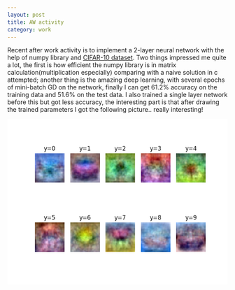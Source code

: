 ```yaml
---
layout: post
title: AW activity
category: work
---
```


Recent after work activity is to implement a 2-layer neural network with the help of numpy library and [CIFAR-10 dataset](https://www.cs.toronto.edu/~kriz/cifar.html). Two things impressed me quite a lot, the first is how efficient the numpy library is in matrix calculation(multiplication especially) comparing with a naive solution in c attempted; another thing is the amazing deep learning, with several epochs of mini-batch GD on the network, finally I can get 61.2% accuracy on the training data and 51.6% on the test data. I also trained a single layer network before this but got less accuracy, the interesting part is that after drawing the trained parameters I got the following picture.. really interesting!

![Parameters image](https://github.com/ao-song/ao-song.github.io/blob/gh-pages/docs/_posts/img/w.png?raw=true)
